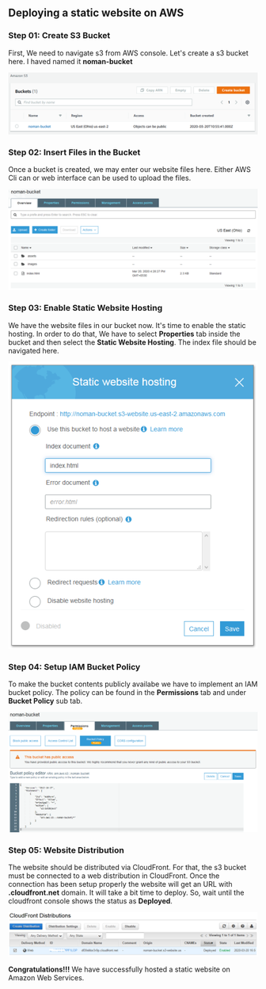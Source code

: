 ## Deploying a static website on AWS

### Step 01: Create S3 Bucket
First, We need to navigate s3 from AWS console. Let's create a s3 bucket here. I haved named it **noman-bucket**

![s3bucket](./images/s3_create.png)

### Step 02: Insert Files in the Bucket
Once a bucket is created, we may enter our website files here. Either AWS Cli can or web interface can be used to upload the files.

![web_file](./images/contents.png)

### Step 03: Enable Static Website Hosting
We have the website files in our bucket now. It's time to enable the static hosting. In order to do that, We have to select **Properties** tab inside the bucket and then select the **Static Website Hosting**. The index file should be navigated here.

![sthosting](./images/sthost.png)

### Step 04: Setup IAM Bucket Policy
To make the bucket contents publicly availabe we have to implement an IAM bucket policy. The policy can be found in the **Permissions** tab and under **Bucket Policy** sub tab. 

![policy](./images/public.png)

### Step 05: Website Distribution
The website should be distributed via CloudFront. For that, the s3 bucket must be connected to a web distribution in CloudFront. Once the connection has been setup properly the website will get an URL with **.cloudfront.net** domain. It will take a bit time to deploy. So, wait until the cloudfront console shows the status as **Deployed**.

![cloudfront](./images/cloudfront.png)

**Congratulations!!!**
We have successfully hosted a static website on Amazon Web Services.
